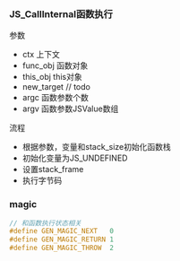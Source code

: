 ### JS_CallInternal函数执行

参数

- ctx 上下文
- func_obj 函数对象
- this_obj this对象
- new_target  // todo
- argc 函数参数个数
- argv 函数参数JSValue数组

流程

- 根据参数，变量和stack_size初始化函数栈
- 初始化变量为JS_UNDEFINED
- 设置stack_frame
- 执行字节码



### magic

```c
// 和函数执行状态相关
#define GEN_MAGIC_NEXT   0
#define GEN_MAGIC_RETURN 1
#define GEN_MAGIC_THROW  2
```



